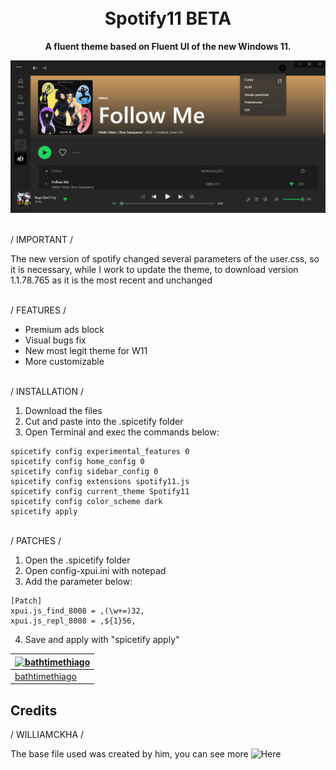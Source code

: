 <h1 align="center">
  <br>
  Spotify11 BETA
  <br>
</h1>

<p align="center">
  <strong>A fluent theme based on Fluent UI of the new Windows 11.</strong>
</p>

<p align="center">
  <img src="https://github.com/bathtimethiago/Spotify11/blob/main/preview.png"/>
</p>

\
/ IMPORTANT /

 The new version of spotify changed several parameters of the user.css, so it is necessary, while I work to update the theme, to download version 1.1.78.765 as it is the most recent and unchanged

\
/ FEATURES /

- Premium ads block
- Visual bugs fix
- New most legit theme for W11
- More customizable

\
/ INSTALLATION /

1. Download the files
2. Cut and paste into the .spicetify folder
3. Open Terminal and exec the commands below:

```
spicetify config experimental_features 0
spicetify config home_config 0
spicetify config sidebar_config 0
spicetify config extensions spotify11.js
spicetify config current_theme Spotify11
spicetify config color_scheme dark
spicetify apply
```

\
/ PATCHES /

1. Open the .spicetify folder
2. Open config-xpui.ini with notepad
3. Add the parameter below:

```
[Patch]
xpui.js_find_8008 = ,(\w+=)32,
xpui.js_repl_8008 = ,${1}56,
```

4. Save and apply with "spicetify apply"

| [![bathtimethiago](https://scontent-gig2-1.cdninstagram.com/v/t51.2885-19/279013854_1315947925590886_223564210228458333_n.jpg?stp=dst-jpg_s150x150&_nc_ht=scontent-gig2-1.cdninstagram.com&_nc_cat=110&_nc_ohc=h-a7Q5h4LukAX-wIiCY&edm=ABfd0MgBAAAA&ccb=7-4&oh=00_AT-UvqdB2NmQ--7QsLLDsptJcTXSaTP2EPEVKDL8eSpOFQ&oe=628C4787&_nc_sid=7bff83)](https://github.com/bathtimethiago) |
| ----------------------------------------------------------------------------------------------- |
| [bathtimethiago](https://github.com/bathtimethiago)                                                  |

## Credits

/ WILLIAMCKHA /

The base file used was created by him, you can see more ![Here](https://github.com/williamckha/spicetify-fluent)
